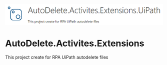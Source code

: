 ![](https://github.com/Werayootk/AutoDelete.Activites.Extensions/blob/main/images/NugetIcon.PNG)
# AutoDelete.Activites.Extensions
This project create for RPA UiPath autodelete files
